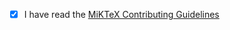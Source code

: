 - [x] I have read the [MiKTeX Contributing Guidelines](https://github.com/MiKTeX/miktex-packaging/blob/master/CONTRIBUTING.md)

